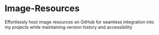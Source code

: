 # Image-Resources
Effortlessly host image resources on GitHub for seamless integration into my projects while maintaining version history and accessibility
